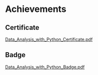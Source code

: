 

# Achievements
## Certificate
[Data_Analysis_with_Python_Certificate.pdf](https://prod-files-secure.s3.us-west-2.amazonaws.com/03e82b26-cccb-4906-bb56-adabcbdc0655/1aa3a050-2338-4a85-85d5-899bad17a31c/Data_Analysis_with_Python_Certificate.pdf?X-Amz-Algorithm=AWS4-HMAC-SHA256&X-Amz-Content-Sha256=UNSIGNED-PAYLOAD&X-Amz-Credential=ASIAZI2LB466Z7FTGXFS%2F20250201%2Fus-west-2%2Fs3%2Faws4_request&X-Amz-Date=20250201T111056Z&X-Amz-Expires=3600&X-Amz-Security-Token=IQoJb3JpZ2luX2VjEMj%2F%2F%2F%2F%2F%2F%2F%2F%2F%2FwEaCXVzLXdlc3QtMiJGMEQCIH7yos9Zgjtf0E3siXY3tX%2FugA6%2FyNx%2BMqL6W7dtJ%2Fm%2BAiB%2BMhAJbuLUvfzVrPPCo9Qh8XPwfOnTSDTMAuzURHgFtiqIBAjR%2F%2F%2F%2F%2F%2F%2F%2F%2F%2F8BEAAaDDYzNzQyMzE4MzgwNSIMqe7MIxtmql5d22HVKtwDf%2FdNKjCQBFki2l5ZewBqmSQ5ft%2FjgC%2BMI9wN3cnKlww%2BRqC42JG7OzkNfXkta0%2BnEijyM5dEfa1xqwoslYj%2B9it6UlI3x71ro8zbqWWJZ%2FP3ECvzWtPua%2FFQ4JJsTPhoPcMN5m0ba53oU921ztpMyLzolFZ65hAMVnbhGEHbyYYxRdblbXFhAe1WdpY2ZeLoA4GpWhsaFhJB1YdSNLPIcvwGzZTLz%2BzduhOzRWcAOyzSvIIHxr44T8MjteQIbzNMMeijvlaq6sCuVJzlyFXyIvlz%2Bfnca2C55OCSp9ZOcIPt2urHkNXUW0Zr5%2BI7FJHHw444IwEWfxNkkz4x9HlMw0XHIweChbLb9GZqBdyFc4ga%2FR56oWb2y3M4NPUPQX%2FYE7mxRzoan2Zq8zzlz9vuRoTCtHYal%2FKSB6dM9Oo08rBinbzLruuMNUsE6kiiRt5YA6QoSV23YN81hTGOhCktUjoU3b1D%2FIbu4AYI8eUh7DYgMXSMWMV%2BEgT8DOg9hHSCUpJpPc1Y5WzYPu9n5%2F8cp3019cwgHDb4E%2BW2IJTsyv85W468Klh5em6GwR%2F6RKG7hYDz8jh5B3UvlkOzVDftWZLO27SrDzYqukME5xqLHd%2FQtdhFAvWyFSAXGQcwyKT3vAY6pgGnBaemO%2B3LQT%2F0sNN9ZG8NdODOqb7zWMzgATHrn0oQHxDpkAChm1CtBIzXwJ9FrD%2FzXvwWYE1FnzomRPwZVPiAT%2FDrmMw1WneL%2FJk8TbKHxISxFHM%2BVTqpy4ZIyimsGSfqHkNfczXTVJnCjlBRcTT3pbzE6ohvg90fRmYolEKt7zAK1jXzCuhmDzumQkRxKMPkYPUO6PzMK9xq%2FtbRlhVSJiwyJPv4&X-Amz-Signature=d09968dcebdf0658efc465ede9f8fe52f90a47e0593996d97e6e7da3402852dd&X-Amz-SignedHeaders=host&x-id=GetObject)
## Badge
[Data_Analysis_with_Python_Badge.pdf](https://prod-files-secure.s3.us-west-2.amazonaws.com/03e82b26-cccb-4906-bb56-adabcbdc0655/4fa9bcf8-b584-40dd-8775-c0bfadf6a6f0/Data_Analysis_with_Python_Badge.pdf?X-Amz-Algorithm=AWS4-HMAC-SHA256&X-Amz-Content-Sha256=UNSIGNED-PAYLOAD&X-Amz-Credential=ASIAZI2LB466Z7FTGXFS%2F20250201%2Fus-west-2%2Fs3%2Faws4_request&X-Amz-Date=20250201T111056Z&X-Amz-Expires=3600&X-Amz-Security-Token=IQoJb3JpZ2luX2VjEMj%2F%2F%2F%2F%2F%2F%2F%2F%2F%2FwEaCXVzLXdlc3QtMiJGMEQCIH7yos9Zgjtf0E3siXY3tX%2FugA6%2FyNx%2BMqL6W7dtJ%2Fm%2BAiB%2BMhAJbuLUvfzVrPPCo9Qh8XPwfOnTSDTMAuzURHgFtiqIBAjR%2F%2F%2F%2F%2F%2F%2F%2F%2F%2F8BEAAaDDYzNzQyMzE4MzgwNSIMqe7MIxtmql5d22HVKtwDf%2FdNKjCQBFki2l5ZewBqmSQ5ft%2FjgC%2BMI9wN3cnKlww%2BRqC42JG7OzkNfXkta0%2BnEijyM5dEfa1xqwoslYj%2B9it6UlI3x71ro8zbqWWJZ%2FP3ECvzWtPua%2FFQ4JJsTPhoPcMN5m0ba53oU921ztpMyLzolFZ65hAMVnbhGEHbyYYxRdblbXFhAe1WdpY2ZeLoA4GpWhsaFhJB1YdSNLPIcvwGzZTLz%2BzduhOzRWcAOyzSvIIHxr44T8MjteQIbzNMMeijvlaq6sCuVJzlyFXyIvlz%2Bfnca2C55OCSp9ZOcIPt2urHkNXUW0Zr5%2BI7FJHHw444IwEWfxNkkz4x9HlMw0XHIweChbLb9GZqBdyFc4ga%2FR56oWb2y3M4NPUPQX%2FYE7mxRzoan2Zq8zzlz9vuRoTCtHYal%2FKSB6dM9Oo08rBinbzLruuMNUsE6kiiRt5YA6QoSV23YN81hTGOhCktUjoU3b1D%2FIbu4AYI8eUh7DYgMXSMWMV%2BEgT8DOg9hHSCUpJpPc1Y5WzYPu9n5%2F8cp3019cwgHDb4E%2BW2IJTsyv85W468Klh5em6GwR%2F6RKG7hYDz8jh5B3UvlkOzVDftWZLO27SrDzYqukME5xqLHd%2FQtdhFAvWyFSAXGQcwyKT3vAY6pgGnBaemO%2B3LQT%2F0sNN9ZG8NdODOqb7zWMzgATHrn0oQHxDpkAChm1CtBIzXwJ9FrD%2FzXvwWYE1FnzomRPwZVPiAT%2FDrmMw1WneL%2FJk8TbKHxISxFHM%2BVTqpy4ZIyimsGSfqHkNfczXTVJnCjlBRcTT3pbzE6ohvg90fRmYolEKt7zAK1jXzCuhmDzumQkRxKMPkYPUO6PzMK9xq%2FtbRlhVSJiwyJPv4&X-Amz-Signature=ca3f89ed5b20f9f49e4a79d5890ad91d8e089ac479931dcea189c5a1752b4de4&X-Amz-SignedHeaders=host&x-id=GetObject)
